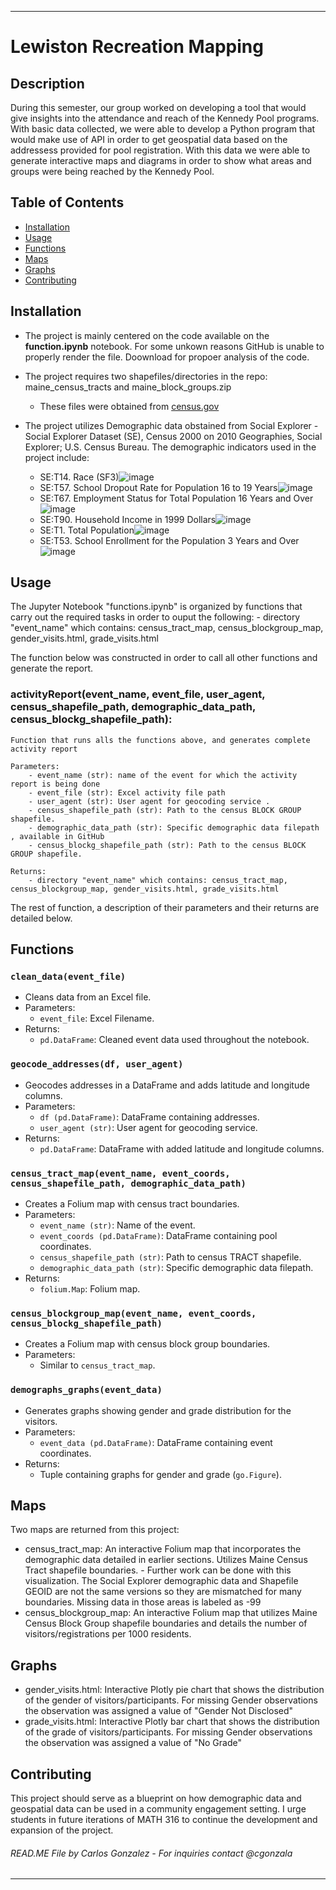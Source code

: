 

---

# Lewiston Recreation Mapping 

## Description
During this semester, our group worked on developing a tool that would give insights into the attendance and reach of the Kennedy Pool
programs. With basic data collected, we were able to develop a Python program that would make use of API in order to get geospatial data
based on the addressess provided for pool registration. With this data we were able to generate interactive maps and diagrams in order to 
show what areas and groups were being reached by the Kennedy Pool.

## Table of Contents
- [Installation](#installation)
- [Usage](#usage)
- [Functions](#functions)
- [Maps](#maps)
- [Graphs](#graphs)
- [Contributing](#contributing)


## Installation
- The project is mainly centered on the code available on the **function.ipynb** notebook. For some unkown reasons GitHub is unable to properly render the file. Doownload
  for propoer analysis of the code. 


- The project requires two shapefiles/directories in the repo: maine_census_tracts and maine_block_groups.zip
    - These files were obtained from [census.gov](https://www.census.gov/geographies/mapping-files/time-series/geo/tiger-line-file.html)
 
- The project utilizes Demographic data obstained from Social Explorer -  Social Explorer Dataset (SE), Census 2000 on 2010 Geographies, Social Explorer; U.S. Census Bureau.
  The demographic indicators used in the project include:
    - SE:T14. Race (SF3)![image](https://github.com/BatesDCS23-24/City_of_Lewiston_GroupB/assets/107200037/f1f7d35d-446c-4a70-b132-9d513f041686)
    - SE:T57. School Dropout Rate for Population 16 to 19 Years![image](https://github.com/BatesDCS23-24/City_of_Lewiston_GroupB/assets/107200037/b05c5959-4f43-4fc8-b556-2cdd3108943d)
    - SE:T67. Employment Status for Total Population 16 Years and Over![image](https://github.com/BatesDCS23-24/City_of_Lewiston_GroupB/assets/107200037/5a165279-8c6e-4335-b95c-eeedd735e99c)
    - SE:T90. Household Income in 1999 Dollars![image](https://github.com/BatesDCS23-24/City_of_Lewiston_GroupB/assets/107200037/25375717-55c1-4793-baba-36b34742b8f4)
    - SE:T1. Total Population![image](https://github.com/BatesDCS23-24/City_of_Lewiston_GroupB/assets/107200037/507cb6df-f679-4ded-a6f5-9cf0791ce862)
    - SE:T53. School Enrollment for the Population 3 Years and Over![image](https://github.com/BatesDCS23-24/City_of_Lewiston_GroupB/assets/107200037/98ab270e-f480-4d0a-bd78-174b4fe2df0f)


## Usage
The Jupyter Notebook "functions.ipynb" is organized by functions that carry out the required tasks in order to ouput the following: 
    - directory "event_name" which contains: census_tract_map, census_blockgroup_map, gender_visits.html, grade_visits.html

The function below was constructed in order to call all other functions and generate the report. 

### activityReport(event_name, event_file, user_agent, census_shapefile_path, demographic_data_path, census_blockg_shapefile_path):
    Function that runs alls the functions above, and generates complete activity report 

    Parameters:
        - event_name (str): name of the event for which the activity report is being done
        - event_file (str): Excel activity file path
        - user_agent (str): User agent for geocoding service .
        - census_shapefile_path (str): Path to the census BLOCK GROUP shapefile.
        - demographic_data_path (str): Specific demographic data filepath , available in GitHub
        - census_blockg_shapefile_path (str): Path to the census BLOCK GROUP shapefile.

    Returns:
        - directory "event_name" which contains: census_tract_map, census_blockgroup_map, gender_visits.html, grade_visits.html

The rest of function, a description of their parameters and their returns are detailed below. 

## Functions
### `clean_data(event_file)`
- Cleans data from an Excel file.
- Parameters:
  - `event_file`: Excel Filename.
- Returns:
  - `pd.DataFrame`: Cleaned event data used throughout the notebook.

### `geocode_addresses(df, user_agent)`
- Geocodes addresses in a DataFrame and adds latitude and longitude columns.
- Parameters:
  - `df (pd.DataFrame)`: DataFrame containing addresses.
  - `user_agent (str)`: User agent for geocoding service.
- Returns:
  - `pd.DataFrame`: DataFrame with added latitude and longitude columns.

### `census_tract_map(event_name, event_coords, census_shapefile_path, demographic_data_path)`
- Creates a Folium map with census tract boundaries.
- Parameters:
  - `event_name (str)`: Name of the event.
  - `event_coords (pd.DataFrame)`: DataFrame containing pool coordinates.
  - `census_shapefile_path (str)`: Path to census TRACT shapefile.
  - `demographic_data_path (str)`: Specific demographic data filepath.
- Returns:
  - `folium.Map`: Folium map.

### `census_blockgroup_map(event_name, event_coords, census_blockg_shapefile_path)`
- Creates a Folium map with census block group boundaries.
- Parameters:
  - Similar to `census_tract_map`.

### `demographs_graphs(event_data)`
- Generates graphs showing gender and grade distribution for the visitors.
- Parameters:
  - `event_data (pd.DataFrame)`: DataFrame containing event coordinates.
- Returns:
  - Tuple containing graphs for gender and grade (`go.Figure`).

## Maps
Two maps are returned from this project: 
- census_tract_map: An interactive Folium map that incorporates the demographic data detailed in earlier sections. Utilizes Maine Census Tract shapefile boundaries.
      - Further work can be done with this visualization. The Social Explorer demographic data and Shapefile GEOID are not the same versions so they are mismatched for many boundaries. Missing data in those areas is labeled as -99
- census_blockgroup_map: An interactive Folium map that utilizes Maine Census Block Group shapefile boundaries and details the number of visitors/registrations per 1000 residents. 

## Graphs
- gender_visits.html: Interactive Plotly pie chart that shows the distribution of the gender of visitors/participants. For missing Gender observations the observation was assigned a value of "Gender Not Disclosed"
- grade_visits.html: Interactive Plotly bar chart that shows the distribution of the grade of visitors/participants. For missing Gender observations the observation was assigned a value of "No Grade"

## Contributing
This project should serve as a blueprint on how demographic data and geospatial data can be used in a community engagement setting. I urge students
in future iterations of MATH 316 to continue the development and expansion of the project. 

###### READ.ME File by Carlos Gonzalez - For inquiries contact @cgonzala



---
